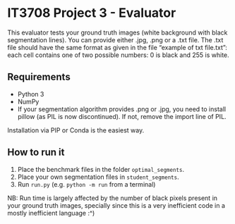 ﻿# IT3708 Project 3 - Evaluator

This evaluator tests your ground truth images (white background with black segmentation lines).
You can provide either .jpg, .png or a .txt file. The .txt file should have the same format as given in the file “example of txt file.txt”: each cell contains one of two possible numbers: 0 is black and 255 is white.

## Requirements

- Python 3
- NumPy
- If your segmentation algorithm provides .png or .jpg, you need to install pillow (as PIL is now discontinued). If not, remove the import line of PIL.

Installation via PIP or Conda is the easiest way.

## How to run it

1. Place the benchmark files in the folder `optimal_segments`.
2. Place your own segmentation files in `student_segments`.
3. Run `run.py` (e.g. `python -m run` from a terminal)

NB: Run time is largely affected by the number of black pixels present in your ground truth images, specially since this is a very inefficient code in a mostly inefficient language :^)

